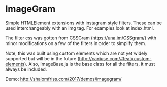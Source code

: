 # ImageGram
Simple HTMLElement extensions with instagram style filters. These can be used interchangeably with an img tag. 
For examples look at index.html.  

The filter css was gotten from CSSGram (https://una.im/CSSgram/) with minor modifications on a few of the filters in order to simplify them.  

Note, this was built using custom elements which are not yet widely supported but will be in the future (http://caniuse.com/#feat=custom-elements).  Also, ImageBase.js is the base class for all the filters, it must always
be included.

Demo: http://shalomfriss.com/2017/demos/imagegram/
